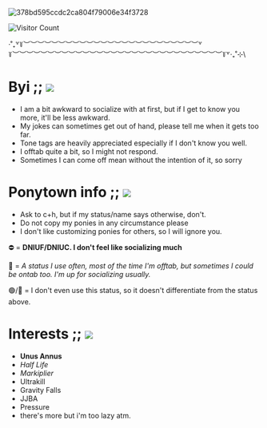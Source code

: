 
![378bd595ccdc2ca804f79006e34f3728](https://i.postimg.cc/9MnMpnQg/image.png)

![Visitor Count](https://profile-counter.glitch.me/{post-m0rtem}/count.svg) 

‧˚₊꒷꒦︶︶︶︶︶︶︶︶︶︶︶︶︶︶︶︶︶︶︶︶︶︶︶︶︶꒷꒦︶︶︶︶︶︶︶︶︶︶︶︶︶︶︶︶︶︶︶︶︶︶︶︶︶︶︶︶︶︶꒦꒷‧₊˚⊹\

# Byi ;;  ![](https://64.media.tumblr.com/8e188c448ed3f1f16bbdcc5c3d6c9ca1/241e2519bcd92d50-d5/s75x75_c1/02326f56364e271d6473e22657279da30ff79503.gifv)

- I am a bit awkward to socialize with at first, but if I get to know you more, it'll be less awkward.
- My jokes can sometimes get out of hand, please tell me when it gets too far.
- Tone tags are heavily appreciated especially if I don't know you well.
- I offtab quite a bit, so I might not respond.
- Sometimes I can come off mean without the intention of it, so sorry
  
# Ponytown info ;; ![](https://64.media.tumblr.com/e0600215b5fd4b6990de984262efb8a0/04dfb8c512e3f807-f9/s75x75_c1/87a86fc005aded228be9fb3c8168fd7f3bf0f99a.gifv)
- Ask to c+h, but if my status/name says otherwise, don't.
- Do not copy my ponies in any circumstance please
- I don't like customizing ponies for others, so I will ignore you.

⛔ = **DNIUF/DNIUC. I don't feel like socializing much**

🌙 = *A status I use often, most of the time I'm offtab, but sometimes I could be ontab too. I'm up for socializing usually.*

🟢/💬 = I don't even use this status, so it doesn't differentiate from the status above.

# Interests ;; ![](https://64.media.tumblr.com/8613e1d9425d396a16442d8f8dfd8c31/241e2519bcd92d50-09/s75x75_c1/5926731c06e672e8c8a2e8bf828b8fb19c17f248.gifv)
- **Unus Annus**
- *Half Life*
- *Markiplier*
- Ultrakill
- Gravity Falls
- JJBA
- Pressure
- there's more but i'm too lazy atm.

  
